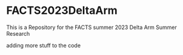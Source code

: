 # FACTS2023DeltaArm
This is a Repository for the FACTS summer 2023 Delta Arm Summer Research

adding more stuff to the code
